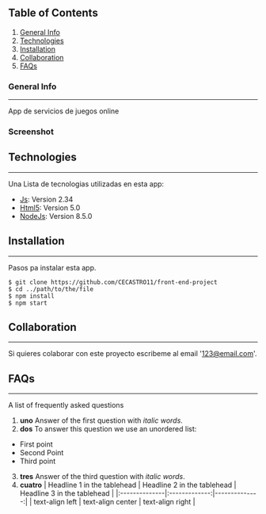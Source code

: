 ## Table of Contents
1. [General Info](#general-info)
2. [Technologies](#technologies)
3. [Installation](#installation)
4. [Collaboration](#collaboration)
5. [FAQs](#faqs)
### General Info
***
App de servicios de juegos online
### Screenshot

## Technologies
***
Una Lista de tecnologias utilizadas en esta app:
* [Js](https://developer.mozilla.org/es/docs/Web/JavaScriptjs.org/): Version 2.34
* [Html5](https://developer.mozilla.org/es/docs/Glossary/HTML5): Version 5.0
* [NodeJs](https://nodejs.dev/learn/an-introduction-to-the-npm-package-manager): Version 8.5.0
## Installation
***
Pasos pa instalar esta app. 
```
$ git clone https://github.com/CECASTRO11/front-end-project
$ cd ../path/to/the/file
$ npm install
$ npm start
```
## Collaboration
***
Si quieres colaborar con este proyecto escribeme al email '123@email.com'.
## FAQs
***
A list of frequently asked questions
1. **uno**
Answer of the first question with _italic words_. 
2. **dos** 
To answer this question we use an unordered list:
* First point
* Second Point
* Third point
3. **tres**
Answer of the third question with *italic words*.
4. **cuatro**
| Headline 1 in the tablehead | Headline 2 in the tablehead | Headline 3 in the tablehead |
|:--------------|:-------------:|--------------:|
| text-align left | text-align center | text-align right |